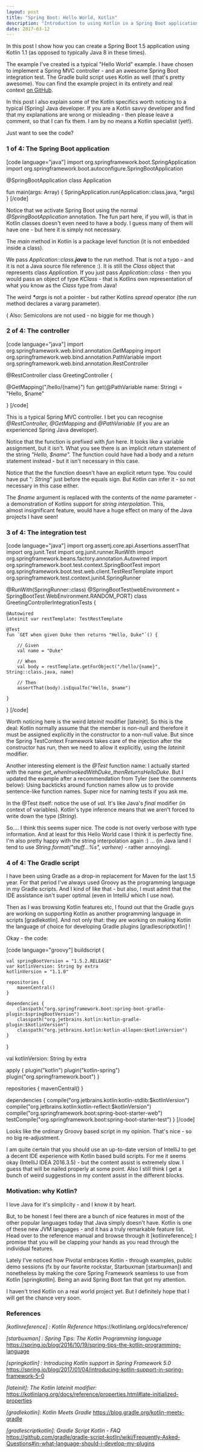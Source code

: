 ```yaml
---
layout: post
title: "Spring Boot: Hello World, Kotlin"
description: "Introduction to using Kotlin in a Spring Boot application"
date: 2017-03-12
---
```


In this post I show how you can create a Spring Boot 1.5 application using Kotlin 1.1 (as opposed to typically Java 8 in these times).

The example I've created is a typical "Hello World" example. I have chosen to implement a Spring MVC controller - and an awesome Spring Boot integration test. The Gradle build script uses Kotlin as well (that's pretty awesome). You can find the example project in its entirety and real context <a href="https://github.com/nickymoelholm/smallexamples/tree/master/springboot-kotlin-helloworld" target="_blank">on GitHub</a>.

In this post I also explain some of the Kotlin specifics worth noticing to a typical (Spring) Java developer. If you are a Kotlin savvy developer and find that my explanations are wrong or misleading - then please leave a comment, so that I can fix them. I am by no means a Kotlin specialist (yet!).

Just want to see the code?
<h3>1 of 4: The Spring Boot application</h3>
[code language="java"]
import org.springframework.boot.SpringApplication
import org.springframework.boot.autoconfigure.SpringBootApplication

@SpringBootApplication
class Application

fun main(args: Array<String>) {
    SpringApplication.run(Application::class.java, *args)
}
[/code]

Notice that we activate Spring Boot using the normal <em>@SpringBootApplication</em> annotation. The fun part here, if you will, is that in Kotlin classes doesn't even need to have a body. I guess many of them will have one - but here it is simply not necessary.

The <em>main</em> method in Kotlin is a package level function (it is not embedded inside a class).

We pass <em>Application::class<strong>.java</strong></em> to the <em>run</em> method. That is not a typo - and it is not a Java source file reference :). It is still the <em>Class</em> object that represents class <em>Application. </em>If you just pass <em>Application::class</em> - then you would pass an object of type <em>KClass</em> - that is Kotlins own representation of what you know as the <em>Class</em> type from Java!

The weird <em><strong>*</strong>args</em> is not a pointer - but rather Kotlins <em>spread</em> operator (the <em>run</em> method declares a vararg parameter).

( Also: Semicolons are not used - no biggie for me though )
<h3>2 of 4: The controller</h3>
[code language="java"]
import org.springframework.web.bind.annotation.GetMapping
import org.springframework.web.bind.annotation.PathVariable
import org.springframework.web.bind.annotation.RestController

@RestController
class GreetingController {

 @GetMapping("/hello/{name}")
 fun get(@PathVariable name: String) = "Hello, $name"

}
[/code]

This is a typical Spring MVC controller. I bet you can recognise <em>@RestController, @GetMapping</em> and <em>@PathVariable </em>(if you are an experienced Spring Java developer).

Notice that the function is prefixed with <em>fun</em> here. It looks like a variable assignment, but it isn't. What you see there is an implicit <em>return</em> statement of the string <em>"Hello, $name".</em> The function could have had a body and a <em>return</em> statement instead - but it isn't necessary in this case.

Notice that the the function doesn't have an explicit return type. You could have put "<em>: String</em>" just before the equals sign. But Kotlin can infer it - so not necessary in this case either.

The <em>$name</em> argument is replaced with the contents of the <em>name</em> parameter - a demonstration of Kotlins support for <em>string interpolation</em>. This, almost insignificant feature, would have a huge effect on many of the Java projects I have seen!
<h3>3 of 4: The integration test</h3>
[code language="java"]
import org.assertj.core.api.Assertions.assertThat
import org.junit.Test
import org.junit.runner.RunWith
import org.springframework.beans.factory.annotation.Autowired
import org.springframework.boot.test.context.SpringBootTest
import org.springframework.boot.test.web.client.TestRestTemplate
import org.springframework.test.context.junit4.SpringRunner

@RunWith(SpringRunner::class)
@SpringBootTest(webEnvironment = SpringBootTest.WebEnvironment.RANDOM_PORT)
class GreetingControllerIntegrationTests {

    @Autowired
    lateinit var restTemplate: TestRestTemplate

    @Test
    fun `GET when given Duke then returns "Hello, Duke"`() {

        // Given
        val name = "Duke"

        // When
        val body = restTemplate.getForObject("/hello/{name}", String::class.java, name)

        // Then
        assertThat(body).isEqualTo("Hello, $name")

    }

}
[/code]

Worth noticing here is the weird <em>lateinit</em> modifier [lateinit]. So this is the deal: Kotlin normally assume that the member is non-null and therefore it must be assigned explicitly in the constructor to a non-null value. But since the Spring TestContext Framework takes care of the injection after the constructor has run, then we need to allow it explicitly, using the <em>lateinit</em> modifier.

Another interesting element is the <em>@Test</em> function name: I actually started with the name <em>get_whenInvokedWithDuke_thenReturnsHelloDuke</em>. But I updated the example after a recommendation from Tyler (see the comments below): Using backticks around function names allow us to provide sentence-like function names. Super nice for naming tests if you ask me.

In the @Test itself: notice the use of <em>val</em>. It's like Java's <em>final</em> modifier (in context of variables). Kotlin's type inference means that we aren't forced to write down the type (<em>String</em>).

So.... I think this seems super nice. The code is not overly verbose with type information. And at least for this Hello World case I think it is perfectly fine. I'm also pretty happy with the string interpolation again :) ... (in Java land I tend to use <em>String.format("stuff...%s", varhere)</em> - rather annoying).
<h3>4 of 4: The Gradle script</h3>
I have been using Gradle as a drop-in replacement for Maven for the last 1.5 year. For that period I've always used Groovy as the programming language in my Gradle scripts. And I kind of like that - but also, I must admit that the IDE assistance isn't super optimal (even in IntelliJ which I use now).

Then as I was browsing Kotlin features etc, I found out that the Gradle guys are working on supporting Kotlin as another programming language in scripts [gradlekotlin]. And not only that: they are working on making Kotlin the language of choice for developing Gradle plugins [gradlescriptkotlin] !

Okay - the code:

[code language="groovy"]
buildscript {

    val springBootVersion = "1.5.2.RELEASE"
    var kotlinVersion: String by extra
    kotlinVersion = "1.1.0"

    repositories {
        mavenCentral()
    }

    dependencies {
        classpath("org.springframework.boot:spring-boot-gradle-plugin:$springBootVersion")
        classpath("org.jetbrains.kotlin:kotlin-gradle-plugin:$kotlinVersion")
        classpath("org.jetbrains.kotlin:kotlin-allopen:$kotlinVersion")
    }

}

val kotlinVersion: String by extra

apply {
    plugin("kotlin")
    plugin("kotlin-spring")
    plugin("org.springframework.boot")
}

repositories {
    mavenCentral()
}

dependencies {
    compile("org.jetbrains.kotlin:kotlin-stdlib:$kotlinVersion")
    compile("org.jetbrains.kotlin:kotlin-reflect:$kotlinVersion")
    compile("org.springframework.boot:spring-boot-starter-web")
    testCompile("org.springframework.boot:spring-boot-starter-test")
}
[/code]

Looks like the ordinary Groovy based script in my opinion. That's nice - so no big re-adjustment.

I am quite certain that you should use an up-to-date version of IntelliJ to get a decent IDE experience with Kotlin based build scripts. For me it seems okay (IntelliJ IDEA 2016.3.5) - but the content assist is extremely slow. I guess that will be nailed properly at some point. Also I still think I get a bunch of weird suggestions in my content assist in the different blocks.
<h3>Motivation: why Kotlin?</h3>
I love Java for it's simplicity - and I know it by heart.

But, to be honest I feel there are a bunch of nice features in most of the other popular languages today that Java simply doesn't have. Kotlin is one of these new JVM languages - and it has a truly remarkable feature list. Head over to the reference manual and browse through it [kotlinreference]; I promise that you will be clapping your hands as you read through the individual features.

Lately I've noticed how Pivotal embraces Kotlin - through examples, public demo sessions (fx by our favorite rockstar, Starbuxman [starbuxman]) and nonetheless by making the core Spring Framework seamless to use from Kotlin [springkotlin]. Being an avid Spring Boot fan that got my attention.

I haven't tried Kotlin on a real world project yet. But I definitely hope that I will get the chance very soon.  

<h3>References</h3>
<em>[kotlinreference] : Kotlin Reference</em>
https://kotlinlang.org/docs/reference/

<em>[starbuxman] : Spring Tips: The Kotlin Programming language</em>
https://spring.io/blog/2016/10/19/spring-tips-the-kotlin-programming-language

<em>[springkotlin] : Introducing Kotlin support in Spring Framework 5.0</em>
https://spring.io/blog/2017/01/04/introducing-kotlin-support-in-spring-framework-5-0

<em>[lateinit]: The Kotlin lateinit modifier:</em>
https://kotlinlang.org/docs/reference/properties.html#late-initialized-properties

<em>[gradlekotlin]: Kotlin Meets Gradle</em>
https://blog.gradle.org/kotlin-meets-gradle

<em>[gradlescriptkotlin]: Gradle Script Kotlin - FAQ</em>
https://github.com/gradle/gradle-script-kotlin/wiki/Frequently-Asked-Questions#in-what-language-should-i-develop-my-plugins

 

 